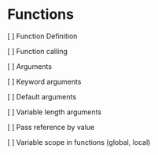 # Functions

[ ] Function Definition

[ ] Function calling 

[ ] Arguments

[ ] Keyword arguments 

[ ] Default arguments

[ ] Variable length arguments

[ ] Pass reference by value

[ ] Variable scope in functions (global, local)